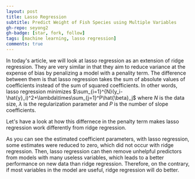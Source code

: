 ```yaml
---
layout: post
title: Lasso Regression 
subtitle: Predict Weight of Fish Species using Multiple Variables
gh-repo: seyong2
gh-badge: [star, fork, follow]
tags: [machine learning, lasso regression]
comments: true
---
```


In today's article, we will look at lasso regression as an extension of ridge regression. They are very similar in that they aim to reduce variance at the expense of bias by penalizing a model with a penality term. The difference between them is that lasso regression takes the sum of absolute values of coefficients instead of the sum of squared coefficients. In other words, lasso regression minimizes $\sum_{i=1}^{N}(y_i-\hat{y}_i)^2+\lambda\times\sum_{j=1}^P\hat{\beta}_j$ where $N$ is the data size, $\lambda$ is the regularization parameter and $P$ is the number of slope coefficients. 

Let's have a look at how this differnece in the penalty term makes lasso regression work differently from ridge regression. 

As you can see the estimated coefficient parameters, with lasso regression, some estimates were reduced to zero, which did not occur with ridge regression. Then, lasso regression can then remove unhelpful predictors from models with many useless variables, which leads to a better performance on new data than ridge regression. Therefore, on the contrary, if most variables in the model are useful, ridge regression will do better.
